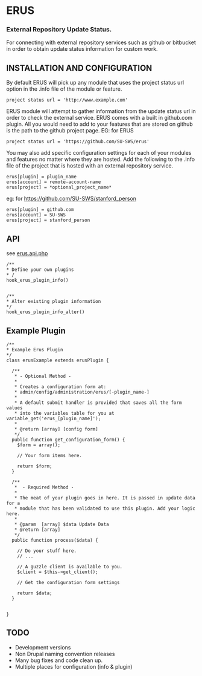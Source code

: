 # ERUS

### External Repository Update Status.

For connecting with external repository services such as github or bitbucket in
order to obtain update status information for custom work.


## INSTALLATION AND CONFIGURATION

By default ERUS will pick up any module that uses the project status url option
in the .info file of the module or feature.

	project status url = 'http://www.example.com'

ERUS module will attempt to gather information from the update status url in order to check the external service. ERUS comes with a built in github.com plugin. All
you would need to add to your features that are stored on github is the path
to the github project page. EG: for ERUS

	project status url = 'https://github.com/SU-SWS/erus'


You may also add specific configuration settings for each of your modules and
features no matter where they are hosted. Add the following to the .info file of
the project that is hosted with an external repository service.

	erus[plugin] = plugin_name
	erus[account] = remote-account-name
	erus[project] = *optional_project_name*

eg: for https://github.com/SU-SWS/stanford_person

	erus[plugin] = github.com
	erus[account] = SU-SWS
	erus[project] = stanford_person

## API

see [erus.api.php](erus.api.php)

	/**
	* Define your own plugins
	* /
	hook_erus_plugin_info()


	/**
	* Alter existing plugin information
	*/
	hook_erus_plugin_info_alter()
	 

## Example Plugin

	/**
	* Example Erus Plugin
	*/
	class erusExample extends erusPlugin {

	  /**
	   * - Optional Method -
	   *
	   * Creates a configuration form at:
	   * admin/config/administration/erus/[-plugin_name-]
	   *
	   * A default submit handler is provided that saves all the form values
	   * into the variables table for you at variable_get('erus_[plugin_name]');
	   *
	   * @return [array] [config form]
	   */
	  public function get_configuration_form() {
	    $form = array();

	    // Your form items here.

	    return $form;
	  }

	  /**
	   *  - Required Method -
	   *
	   * The meat of your plugin goes in here. It is passed in update data for a
	   * module that has been validated to use this plugin. Add your logic here.
	   *
	   * @param  [array] $data Update Data
	   * @return [array]
	   */
	  public function process($data) {

	    // Do your stuff here.
	    // ...

	    // A guzzle client is available to you.
	    $client = $this->get_client();

	    // Get the configuration form settings

	    return $data;
	  }


	}


## TODO

 * Development versions
 * Non Drupal naming convention releases
 * Many bug fixes and code clean up.
 * Multiple places for configuration (info & plugin)


